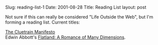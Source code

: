 Slug: reading-list-1
Date: 2001-08-28
Title: Reading List
layout: post

Not sure if this can really be considered &quot;Life Outside the Web&quot;, but I&#39;m forming a reading list. Current titles:<p>

<a href="http://www.gonzomarketing.com/cluetrain/">The Cluetrain Manifesto</a><br />
Edwin Abbott&#39;s <a href="http://www.amazon.com/exec/obidos/ASIN/014043531X/qid=999014023/sr=1-3/ref=sc_b_3/103-1876876-8423864">Flatland: A Romance of Many Dimensions</a>.</p>
